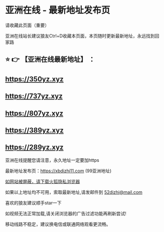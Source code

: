 # 亚洲在线 - 最新地址发布页

请收藏此页面（重要）

亚洲在线站长建议狼友Ctrl+D收藏本页面，本页随时更新最新地址，永远找到回家路

## :star: :point_right: 【亚洲在线最新地址】 ：
## https://350yz.xyz
## https://737yz.xyz
## https://807yz.xyz
## https://389yz.xyz
## https://289yz.xyz


亚洲在线提醒您请注意，永久地址一定要加https

最新地址发布页：https://xbdizhi11.com (99亚洲地址)

[如网站被屏蔽，请下载火狐隐私浏览器](https://www.firefox.com.cn)

如果以上地址均不可用，索取最新地址,请发邮件到 <52dizhi@mail.com>

喜欢的狼友建议顺手star一下

如视频无法正常加载,请关闭浏览器的广告过滤功能再刷新尝试!

移动线路不稳定，建议换电信或联通网络观看更流畅。
